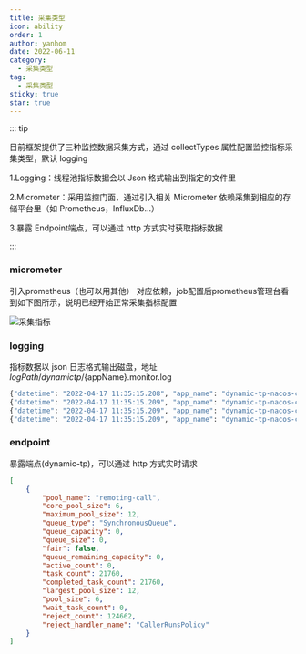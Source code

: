 ```yaml
---
title: 采集类型
icon: ability
order: 1
author: yanhom
date: 2022-06-11
category:
  - 采集类型
tag:
  - 采集类型
sticky: true
star: true
---
```


::: tip 

目前框架提供了三种监控数据采集方式，通过 collectTypes 属性配置监控指标采集类型，默认 logging

1.Logging：线程池指标数据会以 Json 格式输出到指定的文件里

2.Micrometer：采用监控门面，通过引入相关 Micrometer 依赖采集到相应的存储平台里（如 Prometheus，InfluxDb...）

3.暴露 Endpoint端点，可以通过 http 方式实时获取指标数据

:::


### micrometer

引入prometheus（也可以用其他） 对应依赖，job配置后prometheus管理台看到如下图所示，说明已经开始正常采集指标配置

![采集指标](https://p3-juejin.byteimg.com/tos-cn-i-k3u1fbpfcp/435f0a69790946f8bff7761c40a0a0db~tplv-k3u1fbpfcp-zoom-1.image)

### logging

指标数据以 json 日志格式输出磁盘，地址 ${logPath}/dynamictp/${appName}.monitor.log

  ```bash
  {"datetime": "2022-04-17 11:35:15.208", "app_name": "dynamic-tp-nacos-cloud-demo", "thread_pool_metrics": {"activeCount":0,"queueSize":0,"largestPoolSize":0,"poolSize":0,"rejectHandlerName":"CallerRunsPolicy","queueCapacity":2000,"fair":false,"queueTimeoutCount":0,"rejectCount":0,"waitTaskCount":0,"taskCount":0,"runTimeoutCount":0,"queueRemainingCapacity":2000,"corePoolSize":4,"queueType":"VariableLinkedBlockingQueue","completedTaskCount":0,"dynamic":true,"maximumPoolSize":6,"poolName":"dtpExecutor1"}}
  {"datetime": "2022-04-17 11:35:15.209", "app_name": "dynamic-tp-nacos-cloud-demo", "thread_pool_metrics": {"activeCount":0,"queueSize":0,"largestPoolSize":0,"poolSize":0,"rejectHandlerName":"CallerRunsPolicy","queueCapacity":2000,"fair":false,"queueTimeoutCount":0,"rejectCount":0,"waitTaskCount":0,"taskCount":0,"runTimeoutCount":0,"queueRemainingCapacity":2000,"corePoolSize":2,"queueType":"TaskQueue","completedTaskCount":0,"dynamic":true,"maximumPoolSize":4,"poolName":"dtpExecutor2"}}
  {"datetime": "2022-04-17 11:35:15.209", "app_name": "dynamic-tp-nacos-cloud-demo", "thread_pool_metrics": {"activeCount":0,"queueSize":0,"largestPoolSize":0,"poolSize":0,"queueCapacity":2147483647,"fair":false,"queueTimeoutCount":0,"rejectCount":0,"waitTaskCount":0,"taskCount":0,"runTimeoutCount":0,"queueRemainingCapacity":2147483647,"corePoolSize":1,"queueType":"LinkedBlockingQueue","completedTaskCount":0,"dynamic":false,"maximumPoolSize":1,"poolName":"commonExecutor"}}
  {"datetime": "2022-04-17 11:35:15.209", "app_name": "dynamic-tp-nacos-cloud-demo", "thread_pool_metrics": {"activeCount":0,"queueSize":0,"largestPoolSize":100,"poolSize":100,"queueCapacity":2147483647,"fair":false,"queueTimeoutCount":0,"rejectCount":0,"waitTaskCount":0,"taskCount":177,"runTimeoutCount":0,"queueRemainingCapacity":2147483647,"corePoolSize":100,"queueType":"TaskQueue","completedTaskCount":177,"dynamic":false,"maximumPoolSize":400,"poolName":"tomcatWebServerTp"}}
  ```

### endpoint 

暴露端点(dynamic-tp)，可以通过 http 方式实时请求
  
  ```json
  [
      {
          "pool_name": "remoting-call",
          "core_pool_size": 6,
          "maximum_pool_size": 12,
          "queue_type": "SynchronousQueue",
          "queue_capacity": 0,
          "queue_size": 0,
          "fair": false,
          "queue_remaining_capacity": 0,
          "active_count": 0,
          "task_count": 21760,
          "completed_task_count": 21760,
          "largest_pool_size": 12,
          "pool_size": 6,
          "wait_task_count": 0,
          "reject_count": 124662,
          "reject_handler_name": "CallerRunsPolicy"
      }
  ]
  ```
